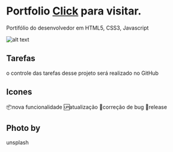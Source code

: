 # Portfolio   [Click](https://portfolionfescame.netlify.app/) para visitar.

Portifólio do desenvolvedor em HTML5, CSS3, Javascript 

![alt text](https://github.com/nfescame/portifolio-/blob/main/imagens/bg.jpg?raw=true)
## Tarefas

o controle das tarefas desse projeto será realizado no GitHub

## Icones

:package:nova funcionalidade
:up:atualização
:bug:correção de bug
:checkered_flag:release

## Photo by

unsplash
